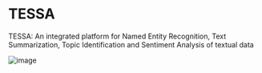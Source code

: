 # TESSA
TESSA: An integrated platform for Named Entity Recognition, Text Summarization, Topic Identification and Sentiment Analysis of textual data


![image](https://github.com/user-attachments/assets/8e2c411b-feb1-41bf-88a1-9dbfc30f70e2)

